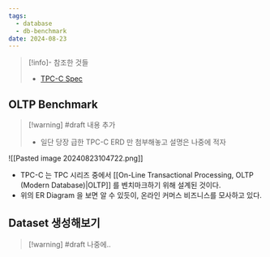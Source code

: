 ```yaml
---
tags:
  - database
  - db-benchmark
date: 2024-08-23
---
```

> [!info]- 참조한 것들
> - [TPC-C Spec](https://tpc.org/TPC_Documents_Current_Versions/pdf/tpc-c_v5.11.0.pdf)

## OLTP Benchmark

> [!warning] #draft 내용 추가
> - 일단 당장 급한 TPC-C ERD 만 첨부해놓고 설명은 나중에 적자

![[Pasted image 20240823104722.png]]

- TPC-C 는 TPC 시리즈 중에서 [[On-Line Transactional Processing, OLTP (Modern Database)|OLTP]] 를 벤치마크하기 위해 설계된 것이다.
- 위의 ER Diagram 을 보면 알 수 있듯이, 온라인 커머스 비즈니스를 모사하고 있다.

## Dataset 생성해보기

> [!warning] #draft 나중에..